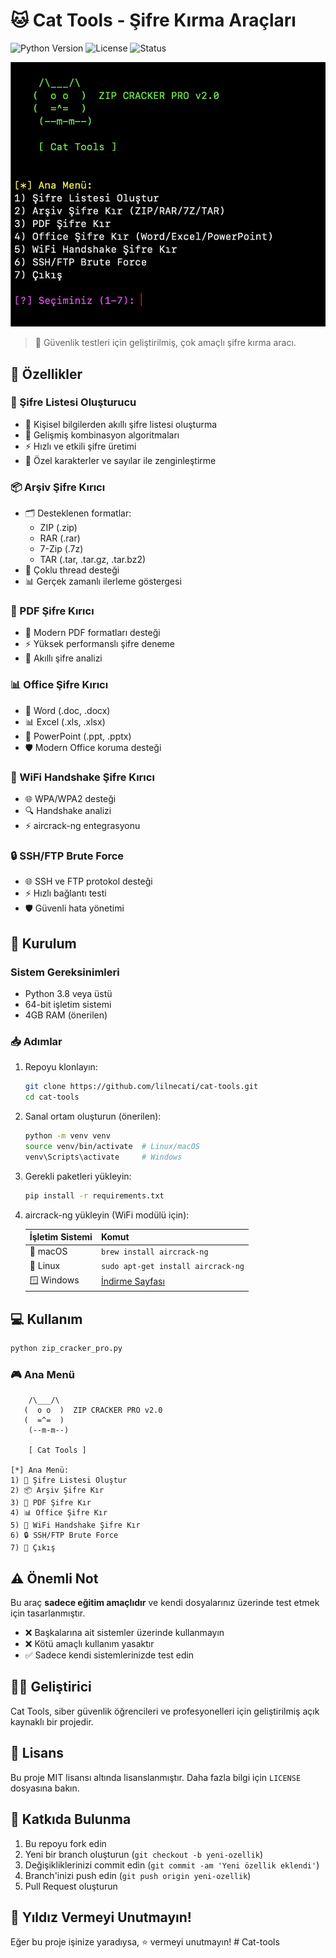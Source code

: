 # 🐱 Cat Tools - Şifre Kırma Araçları

![Python Version](https://img.shields.io/badge/python-3.8%2B-blue)
![License](https://img.shields.io/badge/license-MIT-green)
![Status](https://img.shields.io/badge/status-active-success)

<p align="center">
  <img src="https://raw.githubusercontent.com/lilnecati/Cat-tools/main/banner.png" alt="Cat Tools Banner" width="600">
</p>

> 🔐 Güvenlik testleri için geliştirilmiş, çok amaçlı şifre kırma aracı.

## 🌟 Özellikler

### 📝 Şifre Listesi Oluşturucu
- 🎯 Kişisel bilgilerden akıllı şifre listesi oluşturma
- 🔄 Gelişmiş kombinasyon algoritmaları
- ⚡ Hızlı ve etkili şifre üretimi
- 🎨 Özel karakterler ve sayılar ile zenginleştirme

### 📦 Arşiv Şifre Kırıcı
- 🗂️ Desteklenen formatlar:
  - ZIP (.zip)
  - RAR (.rar)
  - 7-Zip (.7z)
  - TAR (.tar, .tar.gz, .tar.bz2)
- 🚀 Çoklu thread desteği
- 📊 Gerçek zamanlı ilerleme göstergesi

### 📄 PDF Şifre Kırıcı
- 📱 Modern PDF formatları desteği
- ⚡ Yüksek performanslı şifre deneme
- 🎯 Akıllı şifre analizi

### 📊 Office Şifre Kırıcı
- 📘 Word (.doc, .docx)
- 📊 Excel (.xls, .xlsx)
- 📑 PowerPoint (.ppt, .pptx)
- 🛡️ Modern Office koruma desteği

### 📡 WiFi Handshake Şifre Kırıcı
- 🌐 WPA/WPA2 desteği
- 🔍 Handshake analizi
- ⚡ aircrack-ng entegrasyonu

### 🔒 SSH/FTP Brute Force
- 🌐 SSH ve FTP protokol desteği
- ⚡ Hızlı bağlantı testi
- 🛡️ Güvenli hata yönetimi

## 🚀 Kurulum

### Sistem Gereksinimleri
- Python 3.8 veya üstü
- 64-bit işletim sistemi
- 4GB RAM (önerilen)

### 📥 Adımlar

1. Repoyu klonlayın:
   ```bash
   git clone https://github.com/lilnecati/cat-tools.git
   cd cat-tools
   ```

2. Sanal ortam oluşturun (önerilen):
   ```bash
   python -m venv venv
   source venv/bin/activate  # Linux/macOS
   venv\Scripts\activate     # Windows
   ```

3. Gerekli paketleri yükleyin:
   ```bash
   pip install -r requirements.txt
   ```

4. aircrack-ng yükleyin (WiFi modülü için):

   | İşletim Sistemi | Komut |
   |----------------|--------|
   | 🍎 macOS | `brew install aircrack-ng` |
   | 🐧 Linux | `sudo apt-get install aircrack-ng` |
   | 🪟 Windows | [İndirme Sayfası](https://www.aircrack-ng.org/downloads.html) |

## 💻 Kullanım

```bash
python zip_cracker_pro.py
```

### 🎮 Ana Menü
```
    /\___/\  
   (  o o  )  ZIP CRACKER PRO v2.0
   (  =^=  ) 
    (--m-m--)
    
    [ Cat Tools ]

[*] Ana Menü:
1) 📝 Şifre Listesi Oluştur
2) 📦 Arşiv Şifre Kır
3) 📄 PDF Şifre Kır
4) 📊 Office Şifre Kır
5) 📡 WiFi Handshake Şifre Kır
6) 🔒 SSH/FTP Brute Force
7) 🚪 Çıkış
```

## ⚠️ Önemli Not

Bu araç **sadece eğitim amaçlıdır** ve kendi dosyalarınız üzerinde test etmek için tasarlanmıştır. 
- ❌ Başkalarına ait sistemler üzerinde kullanmayın
- ❌ Kötü amaçlı kullanım yasaktır
- ✅ Sadece kendi sistemlerinizde test edin

## 👨‍💻 Geliştirici

Cat Tools, siber güvenlik öğrencileri ve profesyonelleri için geliştirilmiş açık kaynaklı bir projedir.

## 📜 Lisans

Bu proje MIT lisansı altında lisanslanmıştır. Daha fazla bilgi için `LICENSE` dosyasına bakın.

## 🤝 Katkıda Bulunma

1. Bu repoyu fork edin
2. Yeni bir branch oluşturun (`git checkout -b yeni-ozellik`)
3. Değişikliklerinizi commit edin (`git commit -am 'Yeni özellik eklendi'`)
4. Branch'inizi push edin (`git push origin yeni-ozellik`)
5. Pull Request oluşturun

## 🌟 Yıldız Vermeyi Unutmayın!

Eğer bu proje işinize yaradıysa, ⭐️ vermeyi unutmayın! # Cat-tools
